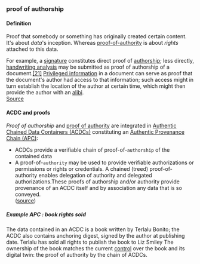 ### proof of authorship

<h4>Definition</h4><p>Proof that somebody or something has originally created certain content. It&#39;s about <em>data</em>&#39;s inception. Whereas <a href="proof-of-authority">proof-of-authority</a> is about <em>rights</em> attached to this data.</p><p>For example, a <a href="https://en.wikipedia.org/wiki/Signature">signature</a> constitutes direct proof of <a href="https://en.wikipedia.org/wiki/Authorship">authorship</a>; less directly, <a href="https://en.wikipedia.org/wiki/Handwriting_analysis">handwriting analysis</a> may be submitted as proof of authorship of a document.<a href="https://en.wikipedia.org/wiki/Proof_(truth)?wprov=srpw1_0#cite_note-21">[21]</a> <a href="https://en.wikipedia.org/wiki/Secret">Privileged information</a> in a document can serve as proof that the document&#39;s author had access to that information; such access might in turn establish the location of the author at certain time, which might then provide the author with an <a href="https://en.wikipedia.org/wiki/Alibi">alibi</a>.<br><a href="https://en.wikipedia.org/wiki/Proof_(truth)">Source</a></p><h4>ACDC and proofs</h4><p><em>Proof of authorship</em> and <a href="proof-of-authority">proof of authority</a> are integrated in <a href="authentic-chained-data-container">Authentic Chained Data Containers (ACDCs)</a> constituting an <a href="authentic-provenance-chain">Authentic Provenance Chain (APC)</a>:</p><ul><li>ACDCs provide a verifiable chain of proof-of-<code>authorship</code> of the contained data</li><li>A proof-of-<code>authority</code> may be used to provide verifiable authorizations or permissions or rights or credentials. A chained (treed) proof-of-authority enables delegation of authority and delegated authorizations.These proofs of authorship and/or authority provide provenance of an ACDC itself and by association any data that is so conveyed.<br>(<a href="https://github.com/trustoverip/tswg-acdc-specification/blob/main/draft-ssmith-acdc.md#introduction">source</a>)</li></ul><h5>Example APC : book rights sold</h5><p>The data contained in an ACDC is a book written by Terlalu Bonito; the ACDC also contains anchoring digest, signed by the author at publishing date. Terlalu has sold all rights to publish the book to Liz Smiley The ownership of the book matches the current <a href="controller">control</a> over the book and its digital twin: the proof of authority by the chain of ACDCs.</p>